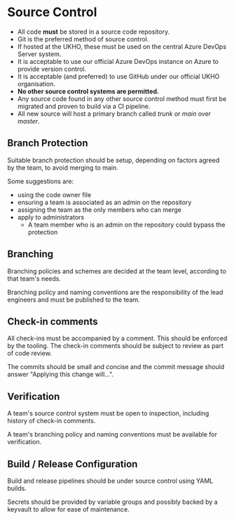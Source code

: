 # Source Control

* All code **must** be stored in a source code repository.
* Git is the preferred method of source control.
* If hosted at the UKHO, these must be used on the central Azure DevOps Server system.
* It is acceptable to use our official Azure DevOps instance on Azure to provide version control.
* It is acceptable (and preferred) to use GitHub under our official UKHO organisation.
* **No other source control systems are permitted.**
* Any source code found in any other source control method must first be migrated and proven to build via a CI pipeline.
* All new source will host a primary branch called _trunk_ or _main_ over _master_.

## Branch Protection

Suitable branch protection should be setup, depending on factors agreed by the team, to avoid merging to main.

Some suggestions are:

* using the code owner file
* ensuring a team is associated as an admin on the repository
* assigning the team as the only members who can merge
* apply to administrators
  * A team member who is an admin on the repository could bypass the protection

## Branching

Branching policies and schemes are decided at the team level, according to that team's needs.

Branching policy and naming conventions are the responsibility of the lead engineers and must be published to the team.

## Check-in comments

All check-ins must be accompanied by a comment.  This should be enforced by the tooling.  The check-in comments should be subject to review as part of code review.

The commits should be small and concise and the commit message should answer "Applying this change will...".

## Verification

A team's source control system must be open to inspection, including history of check-in comments.

A team's branching policy and naming conventions must be available for verification.

## Build / Release Configuration

Build and release pipelines should be under source control using YAML builds.

Secrets should be provided by variable groups and possibly backed by a keyvault to allow for ease of maintenance.
